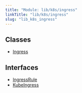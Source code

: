 ```yaml
---
title: "Module: lib/k8s/ingress"
linkTitle: "lib/k8s/ingress"
slug: "lib_k8s_ingress"
---
```


## Classes

- [Ingress](../classes/lib_k8s_ingress.Ingress.md)

## Interfaces

- [IngressRule](../interfaces/lib_k8s_ingress.IngressRule.md)
- [KubeIngress](../interfaces/lib_k8s_ingress.KubeIngress.md)

